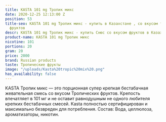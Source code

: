 ```yaml
---
title: KASTA 101 mg Тропик микс
date: 2020-12-25 12:13:00 Z
position: 53
title-seo: KASTA 101 mg Тропик микс - купить в Казахстане , со вкусом тропических
  фруктов
descr: KASTA 101 mg Тропик микс - купить Снюс со вкусом фруктов в Казахстане.
product-name: KASTA 101 mg Тропик микс
nicotine: 101
portions: 20
gram: 20
price: 2000
brand: Russian products
taste: Тропические фрукты
image: "/uploads/Kasta%20tropic%20mix%20.png"
has_availability: false
---
```


KASTA Тропик микс — это порционная супер крепкая бестабачная жевательная смесь со вкусом Тропических фруктов. Крепость впечатляет в 101 мг и не оставит равнодушным не одного любителя крепких бестабачных смесей. Kasta полностью сертифицирован и максимально безвреден для потребления. Состав: Вода, целлюлоза, ароматизаторы, никотин.